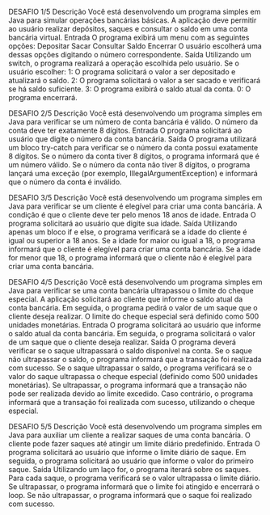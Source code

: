 DESAFIO 1/5
Descrição
Você está desenvolvendo um programa simples em Java para simular operações bancárias básicas. A aplicação deve permitir ao usuário realizar depósitos, saques e consultar o saldo em uma conta bancária virtual.
Entrada
O programa exibirá um menu com as seguintes opções:
Depositar
Sacar
Consultar Saldo
Encerrar
O usuário escolherá uma dessas opções digitando o número correspondente.
Saída
Utilizando um switch, o programa realizará a operação escolhida pelo usuário.
Se o usuário escolher:
1: O programa solicitará o valor a ser depositado e atualizará o saldo.
2: O programa solicitará o valor a ser sacado e verificará se há saldo suficiente.
3: O programa exibirá o saldo atual da conta.
0: O programa encerrará.


DESAFIO 2/5
Descrição
Você está desenvolvendo um programa simples em Java para verificar se um número de conta bancária é válido. O número da conta deve ter exatamente 8 dígitos.
Entrada
O programa solicitará ao usuário que digite o número da conta bancária.
Saída
O programa utilizará um bloco try-catch para verificar se o número da conta possui exatamente 8 dígitos.
Se o número da conta tiver 8 dígitos, o programa informará que é um número válido.
Se o número da conta não tiver 8 dígitos, o programa lançará uma exceção (por exemplo, IllegalArgumentException) e informará que o número da conta é inválido.


DESAFIO 3/5
Descrição
Você está desenvolvendo um programa simples em Java para verificar se um cliente é elegível para criar uma conta bancária. A condição é que o cliente deve ter pelo menos 18 anos de idade.
Entrada
O programa solicitará ao usuário que digite sua idade.
Saída
Utilizando apenas um bloco if e else, o programa verificará se a idade do cliente é igual ou superior a 18 anos.
Se a idade for maior ou igual a 18, o programa informará que o cliente é elegível para criar uma conta bancária.
Se a idade for menor que 18, o programa informará que o cliente não é elegível para criar uma conta bancária.


DESAFIO 4/5
Descrição
Você está desenvolvendo um programa simples em Java para verificar se uma conta bancária ultrapassou o limite do cheque especial. A aplicação solicitará ao cliente que informe o saldo atual da conta bancária. Em seguida, o programa pedirá o valor de um saque que o cliente deseja realizar.
O limite do cheque especial será definido como 500 unidades monetárias.
Entrada
O programa solicitará ao usuário que informe o saldo atual da conta bancária.
Em seguida, o programa solicitará o valor de um saque que o cliente deseja realizar.
Saída
O programa deverá verificar se o saque ultrapassará o saldo disponível na conta.
Se o saque não ultrapassar o saldo, o programa informará que a transação foi realizada com sucesso.
Se o saque ultrapassar o saldo, o programa verificará se o valor do saque ultrapassa o cheque especial (definido como 500 unidades monetárias).
Se ultrapassar, o programa informará que a transação não pode ser realizada devido ao limite excedido.
Caso contrário, o programa informará que a transação foi realizada com sucesso, utilizando o cheque especial.


DESAFIO 5/5
Descrição
Você está desenvolvendo um programa simples em Java para auxiliar um cliente a realizar saques de uma conta bancária. O cliente pode fazer saques até atingir um limite diário predefinido.
Entrada
O programa solicitará ao usuário que informe o limite diário de saque.
Em seguida, o programa solicitará ao usuário que informe o valor do primeiro saque.
Saída
Utilizando um laço for, o programa iterará sobre os saques.
Para cada saque, o programa verificará se o valor ultrapassa o limite diário.
Se ultrapassar, o programa informará que o limite foi atingido e encerrará o loop.
Se não ultrapassar, o programa informará que o saque foi realizado com sucesso.